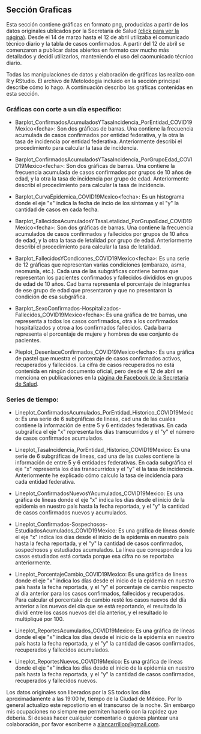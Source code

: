 ## Sección Graficas
Esta sección contiene gráficas en formato png, producidas a partir de los datos originales ublicados por la Secretaría de Salud  [(click para ver la página)](https://www.gob.mx/salud/es/archivo/documentos). Desde el 14 de marzo hasta el 12 de abril utilizaba el comunicado técnico diario y la tabla de casos confirmados. A partir del 12 de abril se comenzaron a publicar datos abiertos en formato csv mucho más detallados y decidí utilizarlos, manteniendo el uso del caomunicado técnico diario.

Todas las manipulaciones de datos y elaboración de gráficas las realizo con R y RStudio. El archivo de Metolodogia incluido en la sección principal describe cómo lo hago. A continuación describo las gráficas contenidas en esta sección.

### Gráficas con corte a un día específico:
- Barplot_ConfirmadosAcumuladosYTasaIncidencia_PorEntidad_COVID19Mexico\<fecha\>: Son dos gráficas de barras. Una contiene la frecuencia acumulada de casos confirmados por entidad federativa, y la otra la tasa de incidencia por entidad federativa. Anteriormente describí el procedimiento para calcular la tasa de incidencia.

- Barplot_ConfirmadosAcumuladosYTasaIncidencia_PorGrupoEdad_COVID19Mexico\<fecha\>: Son dos gráficas de barras. Una contiene la frecuencia acumulada de casos confirmados por grupos de 10 años de edad, y la otra la tasa de incidencia por grupo de edad. Anteriormente describí el procedimiento para calcular la tasa de incidencia.

- Barplot_CurvaEpidemica_COVID19Mexico\<fecha\>: Es un histograma donde el eje "x" indica la fecha de incio de los síntomas y el "y" la cantidad de casos en cada fecha.

- Barplot_FallecidosAcumuladosYTasaLetalidad_PorGrupoEdad_COVID19Mexico\<fecha\>: Son dos gráficas de barras. Una contiene la frecuencia acumulados de casos confirmados y fallecidos por grupos de 10 años de edad, y la otra la tasa de letalidad por grupo de edad. Anteriormente describí el procedimiento para calcular la tasa de letalidad.

- Barplot_FallecidosYCondicones_COVID19Mexico\<fecha\>: Es una serie de 12 gráficas que representan varias condiciones (embarazo, asma, neomunía, etc.). Cada una de las subgráficas contiene barras que representan los pacientes confirmados y fallecidos divididos en grupos de edad de 10 años. Cad barra representa el porcentaje de integrantes de ese grupo de edad que presentaron y que no presentaron la condición de esa subgráfica.

- Barplot_SexoConfirmados-Hospitalizados-Fallecidos_COVID19Mexico\<fecha\>: Es una gráfica de tre barras, una representa a todos los casos confirmados, otra a los confirmados hospitalizados y otroa a los confirmados fallecidos. Cada barra representa el porcentaje de mujere y hombres de ese conjunto de pacientes.

- Pieplot_DesenlaceConfirmados_COVID19Mexico\<fecha\>: Es una gráfica de pastel que muestra el porcentaje de casos confirmados activos, recuperados y fallecidos. La cifra de casos recuperados no está contenida en ningún documento oficial, pero desde el 12 de abril se menciona en publicaciones en la [página de Facebook de la Secretaría de Salud](https://www.facebook.com/SecretariadeSaludMX/).

### Series de tiempo:
- Lineplot_ConfirmadosAcumulados_PorEntidad_Historico_COVID19Mexico: Es una serie de 6 subgráficas de lineas, cad una de las cuales contiene la información de entre 5 y 6 entidades federativas. En cada subgráfica el eje "x" representa los días transcurridos y el "y" el número de casos confirmados acumulados.

- Lineplot_TasaIncidencia_PorEntidad_Historico_COVID19Mexico: Es una serie de 6 subgráficas de lineas, cad una de las cuales contiene la información de entre 5 y 6 entidades federativas. En cada subgráfica el eje "x" representa los días transcurridos y el "y" el la tasa de incidencia. Anteriormente he explicado cómo calculo la tasa de incidencia para cada entidad federativa.

- Lineplot_ConfirmadosNuevosYAcumulados_COVID19Mexico: Es una gráfica de líneas donde el eje "x" indica los días desde el inicio de la epidemia en nuestro país hasta la fecha reportada, y el "y" la cantidad de casos confirmados nuevos y acumulados.

- Lineplot_Confirmados-Sospechosos-EstudiadosAcumulados_COVID19Mexico: Es una gráfica de líneas donde el eje "x" indica los días desde el inicio de la epidemia en nuestro país hasta la fecha reportada, y el "y" la cantidad de casos confirmados, sospechosos y estudiados acumulados. La línea que corresponde a los casos estudiados está cortada porque esa cifra no se reportaba anteriormente.

- Lineplot_PorcentajeCambio_COVID19Mexico: Es una gráfica de líneas donde el eje "x" indica los días desde el inicio de la epidemia en nuestro país hasta la fecha reportada, y el "y" el porcentaje de cambio respecto al día anterior para los casos confirmados, fallecidos y recuperados. Para calcular el porcentake de cambio resté los casos nuevos del día anterior a los nuevos del día que se está reportando, el resultado lo dividí entre los casos nuevos del día anterior, y el resultado lo multipliqué por 100.

- Lineplot_ReportesAcumulados_COVID19Mexico: Es una gráfica de líneas donde el eje "x" indica los días desde el inicio de la epidemia en nuestro país hasta la fecha reportada, y el "y" la cantidad de casos confirmados, recuperados y fallecidos acumulados.

- Lineplot_ReportesNuevos_COVID19Mexico: Es una gráfica de líneas donde el eje "x" indica los días desde el inicio de la epidemia en nuestro país hasta la fecha reportada, y el "y" la cantidad de casos confirmados, recuperados y fallecidos nuevos.

Los datos originales son liberados por la SS todos los días aproximadamente a las 19:00 hr, tiempo de la Ciudad de México. Por lo general actualizo este repostiorio en el transcurso de la noche. Sin embargo mis ocupaciones no siempre me permiten hacerlo con la rapidez que debería. Si deseas hacer cualquier comentario o quieres plantear una colaboración, por favor escríbeme a alancarrillop@gmail.com.
